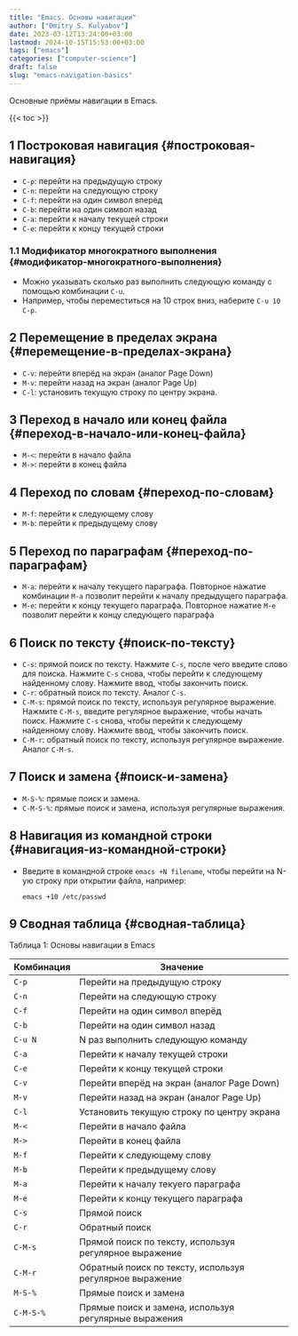```yaml
---
title: "Emacs. Основы навигации"
author: ["Dmitry S. Kulyabov"]
date: 2023-03-12T13:24:00+03:00
lastmod: 2024-10-15T15:53:00+03:00
tags: ["emacs"]
categories: ["computer-science"]
draft: false
slug: "emacs-navigation-basics"
---
```


Основные приёмы навигации в Emacs.

<!--more-->

{{< toc >}}


## <span class="section-num">1</span> Построковая навигация {#построковая-навигация}

-   `C-p`: перейти на предыдущую строку
-   `C-n`: перейти на следующую строку
-   `C-f`: перейти на один символ вперёд
-   `C-b`: перейти на один символ назад
-   `C-a`: перейти к началу текущей строки
-   `C-e`: перейти к концу текущей строки


### <span class="section-num">1.1</span> Модификатор многократного выполнения {#модификатор-многократного-выполнения}

-   Можно указывать сколько раз выполнить следующую команду с помощью комбинации `C-u`.
-   Например, чтобы переместиться на 10 строк вниз, наберите `C-u 10 C-p`.


## <span class="section-num">2</span> Перемещение в пределах экрана {#перемещение-в-пределах-экрана}

-   `C-v`: перейти вперёд на экран (аналог Page Down)
-   `M-v`: перейти назад на экран (аналог Page Up)
-   `C-l`: установить текущую строку по центру экрана.


## <span class="section-num">3</span> Переход в начало или конец файла {#переход-в-начало-или-конец-файла}

-   `M-<`: перейти в начало файла
-   `M->`: перейти в конец файла


## <span class="section-num">4</span> Переход по словам {#переход-по-словам}

-   `M-f`: перейти к следующему слову
-   `M-b`: перейти к предыдущему слову


## <span class="section-num">5</span> Переход по параграфам {#переход-по-параграфам}

-   `M-a`: перейти к началу текущего параграфа. Повторное нажатие комбинации `M-a` позволит перейти к началу предыдущего параграфа.
-   `M-e`: перейти к концу текущего параграфа. Повторное нажатие `M-e` позволит перейти к концу следующего параграфа


## <span class="section-num">6</span> Поиск по тексту {#поиск-по-тексту}

-   `C-s`: прямой поиск по тексту. Нажмите `C-s`, после чего введите слово для поиска. Нажмите `C-s` снова, чтобы перейти к следующему найденному слову. Нажмите ввод, чтобы закончить поиск.
-   `C-r`: обратный поиск по тексту. Аналог `C-s`.
-   `C-M-s`: прямой поиск по тексту, используя регулярное выражение. Нажмите `C-M-s`, введите регулярное выражение, чтобы начать поиск. Нажмите `C-s` снова, чтобы перейти к следующему найденному слову. Нажмите ввод, чтобы закончить поиск.
-   `C-M-r`: обратный поиск по тексту, используя регулярное выражение. Аналог `C-M-s`.


## <span class="section-num">7</span> Поиск и замена {#поиск-и-замена}

-   `M-S-%`: прямые поиск и замена.
-   `С-M-S-%`: прямые поиск и замена, используя регулярные выражения.


## <span class="section-num">8</span> Навигация из командной строки {#навигация-из-командной-строки}

-   Введите в командной строке `emacs +N filename`, чтобы перейти на N-ую строку при открытии файла, например:
    ```shell
    emacs +10 /etc/passwd
    ```


## <span class="section-num">9</span> Сводная таблица {#сводная-таблица}

<div class="table-caption">
  <span class="table-number">&#1058;&#1072;&#1073;&#1083;&#1080;&#1094;&#1072; 1:</span>
  Основы навигации в Emacs
</div>

| Комбинация | Значение                                                 |
|------------|----------------------------------------------------------|
| `C-p`      | Перейти на предыдущую строку                             |
| `C-n`      | Перейти на следующую строку                              |
| `C-f`      | Перейти на один символ вперёд                            |
| `C-b`      | Перейти на один символ назад                             |
| `C-u N`    | N раз выполнить следующую команду                        |
| `C-a`      | Перейти к началу текущей строки                          |
| `C-e`      | Перейти к концу текущей строки                           |
| `C-v`      | Перейти вперёд на экран (аналог Page Down)               |
| `M-v`      | Перейти назад на экран (аналог Page Up)                  |
| `C-l`      | Установить текущую строку по центру экрана               |
| `M-<`      | Перейти в начало файла                                   |
| `M->`      | Перейти в конец файла                                    |
| `M-f`      | Перейти к следующему слову                               |
| `M-b`      | Перейти к предыдущему слову                              |
| `M-a`      | Перейти к началу текуего параграфа                       |
| `M-e`      | Перейти к концу текущего параграфа                       |
| `C-s`      | Прямой поиск                                             |
| `C-r`      | Обратный поиск                                           |
| `C-M-s`    | Прямой поиск по тексту, используя регулярное выражение   |
| `C-M-r`    | Обратный поиск по тексту, используя регулярное выражение |
| `M-S-%`    | Прямые поиск и замена                                    |
| `С-M-S-%`  | Прямые поиск и замена, используя регулярные выражения    |
